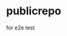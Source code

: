 # publicrepo
for e2e test

































































































































































































































































































































































































































































































































































































































































































































































































































































































































































































































































































































































































































































































































































































































































































































































































































































































































































































































































































































































































































































































































































































































































































































































































































































































































































































































































































































































































































































































































































































































































































































































































































































































































